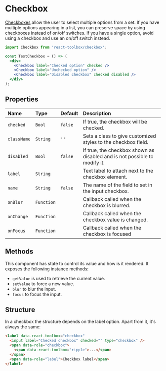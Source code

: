 # Checkbox

[Checkboxes](https://www.google.com/design/spec/components/selection-controls.html#selection-controls-checkbox) allow the user to select multiple options from a set. If you have multiple options appearing in a list, you can preserve space by using checkboxes instead of on/off switches. If you have a single option, avoid using a checkbox and use an on/off switch instead.

<!-- example -->
```jsx
import Checkbox from 'react-toolbox/checkbox';

const TestCheckbox = () => (
  <div>
    <Checkbox label="Checked option" checked />
    <Checkbox label="Unchecked option" />
    <Checkbox label="Disabled checkbox" checked disabled />
  </div>
);
```

## Properties

| Name              | Type          | Default         | Description|
|:-----|:-----|:-----|:-----|
| `checked`       | `Bool`        |   `false`        | If true, the checkbox will be checked.|
| `className`     | `String`        |     `''`            | Sets a class to give customized styles to the checkbox field.|
| `disabled`         | `Bool`        |     `false`          | If true, the checkbox shown as disabled and is not possible to modify it.|
| `label`         | `String`        |                 | Text label to attach next to the checkbox element.|
| `name`       | `String`       | `false`                | The name of the field to set in the input checkbox.|
| `onBlur`       | `Function`       |                | Callback called when the checkbox is blurred.|
| `onChange`       | `Function`       |                | Callback called when the checkbox value is changed.|
| `onFocus`       | `Function`       |                | Callback called when the checkbox is focused |

## Methods

This component has state to control its value and how is it rendered. It exposes the following instance methods:

- `getValue` is used to retrieve the current value.
- `setValue` to force a new value.
- `blur` to blur the input.
- `focus` to focus the input.

## Structure

In a checkbox the structure depends on the label option. Apart from it, it's always the same:

```html
<label data-react-toolbox="checkbox" 
  <input label="Checked checkbox" checked="" type="checkbox" />
  <span data-role="checkbox">
    <span data-react-toolbox="ripple">...</span>
  </span>
  <span data-role="label">Checkbox label</span>
</label>
```
